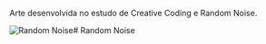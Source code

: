 Arte desenvolvida no estudo de Creative Coding e Random Noise.

![Random Noise](exemple.gif)# Random Noise
